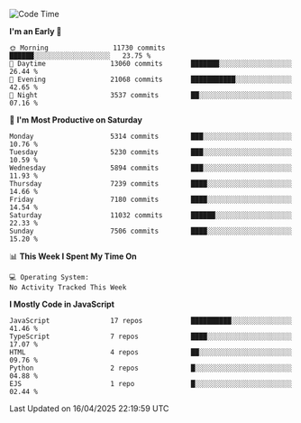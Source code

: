 <!--START_SECTION:waka-->
![Code Time](http://img.shields.io/badge/Code%20Time-3%2C498%20hrs%2059%20mins-blue)

**I'm an Early 🐤** 

```text
🌞 Morning                11730 commits       ██████░░░░░░░░░░░░░░░░░░░   23.75 % 
🌆 Daytime                13060 commits       ███████░░░░░░░░░░░░░░░░░░   26.44 % 
🌃 Evening                21068 commits       ███████████░░░░░░░░░░░░░░   42.65 % 
🌙 Night                  3537 commits        ██░░░░░░░░░░░░░░░░░░░░░░░   07.16 % 
```
📅 **I'm Most Productive on Saturday** 

```text
Monday                   5314 commits        ███░░░░░░░░░░░░░░░░░░░░░░   10.76 % 
Tuesday                  5230 commits        ███░░░░░░░░░░░░░░░░░░░░░░   10.59 % 
Wednesday                5894 commits        ███░░░░░░░░░░░░░░░░░░░░░░   11.93 % 
Thursday                 7239 commits        ████░░░░░░░░░░░░░░░░░░░░░   14.66 % 
Friday                   7180 commits        ████░░░░░░░░░░░░░░░░░░░░░   14.54 % 
Saturday                 11032 commits       ██████░░░░░░░░░░░░░░░░░░░   22.33 % 
Sunday                   7506 commits        ████░░░░░░░░░░░░░░░░░░░░░   15.20 % 
```


📊 **This Week I Spent My Time On** 

```text
💻 Operating System: 
No Activity Tracked This Week
```

**I Mostly Code in JavaScript** 

```text
JavaScript               17 repos            ██████████░░░░░░░░░░░░░░░   41.46 % 
TypeScript               7 repos             ████░░░░░░░░░░░░░░░░░░░░░   17.07 % 
HTML                     4 repos             ██░░░░░░░░░░░░░░░░░░░░░░░   09.76 % 
Python                   2 repos             █░░░░░░░░░░░░░░░░░░░░░░░░   04.88 % 
EJS                      1 repo              █░░░░░░░░░░░░░░░░░░░░░░░░   02.44 % 
```




 Last Updated on 16/04/2025 22:19:59 UTC
<!--END_SECTION:waka-->

<!--
**likaiqiang/likaiqiang** is a ✨ _special_ ✨ repository because its `README.md` (this file) appears on your GitHub profile.

Here are some ideas to get you started:

- 🔭 I’m currently working on ...
- 🌱 I’m currently learning ...
- 👯 I’m looking to collaborate on ...
- 🤔 I’m looking for help with ...
- 💬 Ask me about ...
- 📫 How to reach me: ...
- 😄 Pronouns: ...
- ⚡ Fun fact: ...
-->

